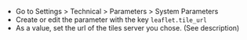 - Go to Settings \> Technical \> Parameters \> System Parameters
- Create or edit the parameter with the key `leaflet.tile_url`
- As a value, set the url of the tiles server you chose. (See
  description)
